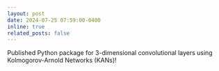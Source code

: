 ```yaml
---
layout: post
date: 2024-07-25 07:59:00-0400
inline: true
related_posts: false
---
```


Published Python package for 3-dimensional convolutional layers using Kolmogorov-Arnold Networks (KANs)!